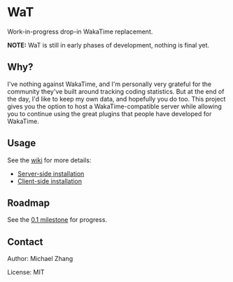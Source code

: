 WaT
===

Work-in-progress drop-in WakaTime replacement.

**NOTE:** WaT is still in early phases of development, nothing is final yet.

Why?
----

I've nothing against WakaTime, and I'm personally very grateful for the community they've built around tracking coding statistics. But at the end of the day, I'd like to keep my own data, and hopefully you do too. This project gives you the option to host a WakaTime-compatible server while allowing you to continue using the great plugins that people have developed for WakaTime.

Usage
-----

See the [wiki](https://github.com/iptq/wat/wiki) for more details:

- [Server-side installation](https://github.com/iptq/wat/wiki/Server-Side-Installation)
- [Client-side installation](https://github.com/iptq/wat/wiki/Client-Side-Installation)

Roadmap
-------

See the [0.1 milestone](https://github.com/iptq/wat/milestone/1) for progress.

Contact
-------

Author: Michael Zhang

License: MIT
